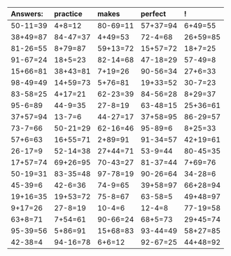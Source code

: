 | Answers: | practice | makes | perfect | ! |
| :--- | :--- | :--- | :--- | :--- |
| 50-11=39 | 4+8=12 | 80-69=11 | 57+37=94 | 6+49=55 | 
| 38+49=87 | 84-47=37 | 4+49=53 | 72-4=68 | 26+59=85 | 
| 81-26=55 | 8+79=87 | 59+13=72 | 15+57=72 | 18+7=25 | 
| 91-67=24 | 18+5=23 | 82-14=68 | 47-18=29 | 57-49=8 | 
| 15+66=81 | 38+43=81 | 7+19=26 | 90-56=34 | 27+6=33 | 
| 98-49=49 | 14+59=73 | 5+76=81 | 19+33=52 | 30-7=23 | 
| 83-58=25 | 4+17=21 | 62-23=39 | 84-56=28 | 8+29=37 | 
| 95-6=89 | 44-9=35 | 27-8=19 | 63-48=15 | 25+36=61 | 
| 37+57=94 | 13-7=6 | 44-27=17 | 37+58=95 | 86-29=57 | 
| 73-7=66 | 50-21=29 | 62-16=46 | 95-89=6 | 8+25=33 | 
| 57+6=63 | 16+55=71 | 2+89=91 | 91-34=57 | 42+19=61 | 
| 26-17=9 | 52-14=38 | 27+44=71 | 53-9=44 | 80-45=35 | 
| 17+57=74 | 69+26=95 | 70-43=27 | 81-37=44 | 7+69=76 | 
| 50-19=31 | 83-35=48 | 97-78=19 | 90-26=64 | 34-28=6 | 
| 45-39=6 | 42-6=36 | 74-9=65 | 39+58=97 | 66+28=94 | 
| 19+16=35 | 19+53=72 | 75-8=67 | 63-58=5 | 49+48=97 | 
| 9+17=26 | 27-8=19 | 10-4=6 | 12-4=8 | 77-19=58 | 
| 63+8=71 | 7+54=61 | 90-66=24 | 68+5=73 | 29+45=74 | 
| 95-39=56 | 5+86=91 | 15+68=83 | 93-44=49 | 58+27=85 | 
| 42-38=4 | 94-16=78 | 6+6=12 | 92-67=25 | 44+48=92 | 
